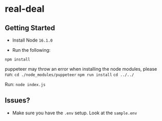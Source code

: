 # real-deal

## Getting Started 

* Install Node `16.1.0`

* Run the following:

`npm install`

puppeteer may throw an error when installing the node modules, please run:
`cd ./node_modules/puppeteer`
`npm run install`
`cd ../../`

Run: `node index.js`

## Issues?
* Make sure you have the `.env` setup. Look at the `sample.env`
